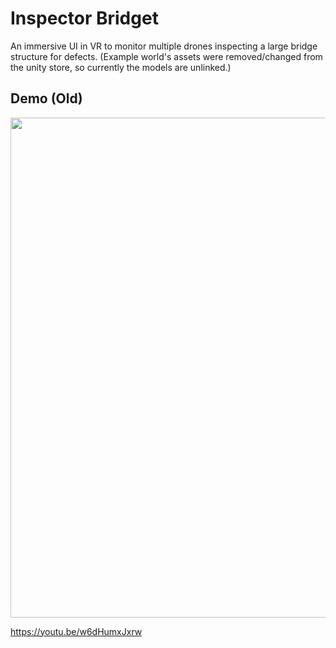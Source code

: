 # Inspector Bridget

An immersive UI in VR to monitor multiple drones inspecting a large bridge structure for defects.
(Example world's assets were removed/changed from the unity store, so currently the models are unlinked.)

## Demo (Old)

<img src="demo.gif" width="800px">

https://youtu.be/w6dHumxJxrw

